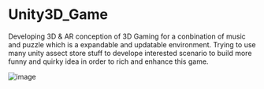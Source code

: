 # Unity3D_Game
Developing 3D & AR conception of 3D Gaming for a conbination of music and puzzle 
which is a expandable and updatable environment.
Trying to use many unity assect store stuff to develope interested scenario to build more funny and quirky idea
in order to rich and enhance this game.

![image](https://imgur.com/a/0Hbtosn)
